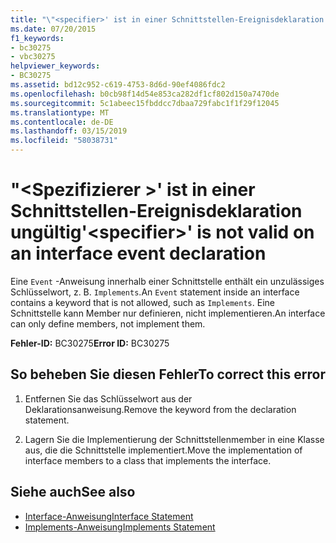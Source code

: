 ```yaml
---
title: "\"<specifier>' ist in einer Schnittstellen-Ereignisdeklaration ungültig"
ms.date: 07/20/2015
f1_keywords:
- bc30275
- vbc30275
helpviewer_keywords:
- BC30275
ms.assetid: bd12c952-c619-4753-8d6d-90ef4086fdc2
ms.openlocfilehash: b0cb98f14d54e853ca282df1cf802d150a7470de
ms.sourcegitcommit: 5c1abeec15fbddcc7dbaa729fabc1f1f29f12045
ms.translationtype: MT
ms.contentlocale: de-DE
ms.lasthandoff: 03/15/2019
ms.locfileid: "58038731"
---
```

# <a name="specifier-is-not-valid-on-an-interface-event-declaration"></a><span data-ttu-id="38782-102">"\<Spezifizierer >' ist in einer Schnittstellen-Ereignisdeklaration ungültig</span><span class="sxs-lookup"><span data-stu-id="38782-102">'\<specifier>' is not valid on an interface event declaration</span></span>
<span data-ttu-id="38782-103">Eine `Event` -Anweisung innerhalb einer Schnittstelle enthält ein unzulässiges Schlüsselwort, z. B. `Implements`.</span><span class="sxs-lookup"><span data-stu-id="38782-103">An `Event` statement inside an interface contains a keyword that is not allowed, such as `Implements`.</span></span> <span data-ttu-id="38782-104">Eine Schnittstelle kann Member nur definieren, nicht implementieren.</span><span class="sxs-lookup"><span data-stu-id="38782-104">An interface can only define members, not implement them.</span></span>  
  
 <span data-ttu-id="38782-105">**Fehler-ID:** BC30275</span><span class="sxs-lookup"><span data-stu-id="38782-105">**Error ID:** BC30275</span></span>  
  
## <a name="to-correct-this-error"></a><span data-ttu-id="38782-106">So beheben Sie diesen Fehler</span><span class="sxs-lookup"><span data-stu-id="38782-106">To correct this error</span></span>  
  
1.  <span data-ttu-id="38782-107">Entfernen Sie das Schlüsselwort aus der Deklarationsanweisung.</span><span class="sxs-lookup"><span data-stu-id="38782-107">Remove the keyword from the declaration statement.</span></span>  
  
2.  <span data-ttu-id="38782-108">Lagern Sie die Implementierung der Schnittstellenmember in eine Klasse aus, die die Schnittstelle implementiert.</span><span class="sxs-lookup"><span data-stu-id="38782-108">Move the implementation of interface members to a class that implements the interface.</span></span>  
  
## <a name="see-also"></a><span data-ttu-id="38782-109">Siehe auch</span><span class="sxs-lookup"><span data-stu-id="38782-109">See also</span></span>

- [<span data-ttu-id="38782-110">Interface-Anweisung</span><span class="sxs-lookup"><span data-stu-id="38782-110">Interface Statement</span></span>](../../visual-basic/language-reference/statements/interface-statement.md)
- [<span data-ttu-id="38782-111">Implements-Anweisung</span><span class="sxs-lookup"><span data-stu-id="38782-111">Implements Statement</span></span>](../../visual-basic/language-reference/statements/implements-statement.md)

